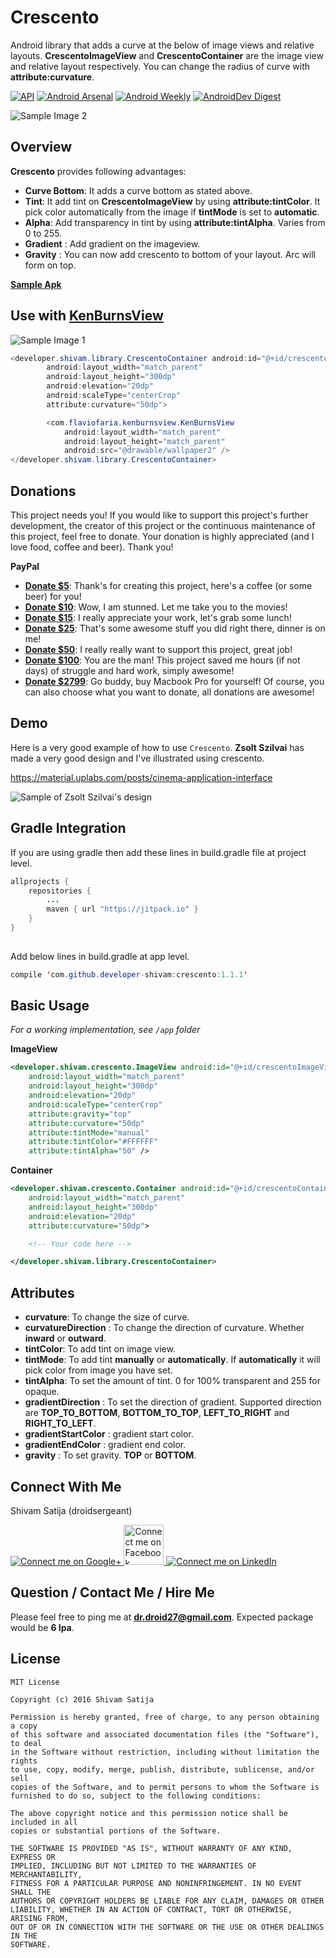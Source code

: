 Crescento
=========

Android library that adds a curve at the below of image views and relative layouts. **CrescentoImageView** and **CrescentoContainer** are the image view and relative layout respectively. You can change the radius of curve with **attribute:curvature**.	

[![API](https://img.shields.io/badge/API-11%2B-red.svg)](https://android-arsenal.com/api?level=11)
[![Android Arsenal](https://img.shields.io/badge/Android%20Arsenal-Crescento-green.svg?style=true)](https://android-arsenal.com/details/1/4684)
[![Android Weekly](https://img.shields.io/badge/Android%20Weekly-%23232-blue.svg)](http://androidweekly.net/issues/issue-232)
[![AndroidDev Digest](https://img.shields.io/badge/AndroidDev%20Digest-%23119-yellow.svg)](https://www.androiddevdigest.com/digest-119/)

![Sample Image 2][SampleOneNexus]

Overview
--------

**Crescento** provides following advantages:

* **Curve Bottom**: It adds a curve bottom as stated above. 
* **Tint**: It add tint on **CrescentoImageView** by using **attribute:tintColor**. It pick color automatically from the image if **tintMode** is set to **automatic**.
* **Alpha**: Add transparency in tint by using **attribute:tintAlpha**. Varies from 0 to 255.
* **Gradient** : Add gradient on the imageview.
* **Gravity** : You can now add crescento to bottom of your layout. Arc will form on top.

**[Sample Apk]** 

Use with **[KenBurnsView]**
---------------------------------------

![Sample Image 1][GifSample]

```java
<developer.shivam.library.CrescentoContainer android:id="@+id/crescentoContainer"
        android:layout_width="match_parent"
        android:layout_height="300dp"
        android:elevation="20dp"
        android:scaleType="centerCrop"
        attribute:curvature="50dp">

        <com.flaviofaria.kenburnsview.KenBurnsView
            android:layout_width="match_parent"
            android:layout_height="match_parent"
            android:src="@drawable/wallpaper2" />
</developer.shivam.library.CrescentoContainer>
```

Donations
---------

This project needs you! If you would like to support this project's further development, the creator of this project or the continuous maintenance of this project, feel free to donate. Your donation is highly appreciated (and I love food, coffee and beer). Thank you!

**PayPal**

* **[Donate $5]**: Thank's for creating this project, here's a coffee (or some beer) for you!
* **[Donate $10]**: Wow, I am stunned. Let me take you to the movies!
* **[Donate $15]**: I really appreciate your work, let's grab some lunch!
* **[Donate $25]**: That's some awesome stuff you did right there, dinner is on me!
* **[Donate $50]**: I really really want to support this project, great job!
* **[Donate $100]**: You are the man! This project saved me hours (if not days) of struggle and hard work, simply awesome!
* **[Donate $2799]**: Go buddy, buy Macbook Pro for yourself!
Of course, you can also choose what you want to donate, all donations are awesome!

Demo
----

Here is a very good example of how to use `Crescento`. **Zsolt Szilvai** has made a very good design and I've illustrated using crescento.

https://material.uplabs.com/posts/cinema-application-interface

![Sample of Zsolt Szilvai's design][SampleTwo]

Gradle Integration
------------------

If you are using gradle then add these lines in build.gradle file at project level.
```java
allprojects {
    repositories {
        ...
        maven { url "https://jitpack.io" }
    }
}
    
```

Add below lines in build.gradle at app level.
```java
compile 'com.github.developer-shivam:crescento:1.1.1'
```

Basic Usage
-----------

*For a working implementation, see `/app` folder*

**ImageView**

```xml
<developer.shivam.crescento.ImageView android:id="@+id/crescentoImageView"
    android:layout_width="match_parent"
    android:layout_height="300dp"
    android:elevation="20dp"
    android:scaleType="centerCrop"
    attribute:gravity="top"
    attribute:curvature="50dp"
    attribute:tintMode="manual"
    attribute:tintColor="#FFFFFF"
    attribute:tintAlpha="50" />
```

**Container**

```xml
<developer.shivam.crescento.Container android:id="@+id/crescentoContainer"
    android:layout_width="match_parent"
    android:layout_height="300dp"
    android:elevation="20dp"
    attribute:curvature="50dp">

    <!-- Your code here -->

</developer.shivam.library.CrescentoContainer>
```

Attributes
----------

* **curvature**: To change the size of curve.
* **curvatureDirection** : To change the direction of curvature. Whether **inward** or **outward**.
* **tintColor**: To add tint on image view.
* **tintMode**: To add tint **manually** or **automatically**. If **automatically** it will pick color from image you have set.
* **tintAlpha**: To set the amount of tint. 0 for 100% transparent and 255 for opaque.
* **gradientDirection** : To set the direction of gradient. Supported direction are **TOP_TO_BOTTOM**, **BOTTOM_TO_TOP**, **LEFT_TO_RIGHT** and **RIGHT_TO_LEFT**.
* **gradientStartColor** : gradient start color.
* **gradientEndColor** : gradient end color.
* **gravity** : To set gravity. **TOP** or **BOTTOM**.
 
Connect With Me
-----------

Shivam Satija (droidsergeant)

<a href="https://plus.google.com/108004024169425288075">
  <img alt="Connect me on Google+" src="/art/gplus.png" />
</a>
<a href="https://www.facebook.com/developerShivam">
  <img alt="Connect me on Facebook" src="/art/fb.png" width="64" height="64" />
</a>
<a href="https://in.linkedin.com/in/developershivam">
  <img alt="Connect me on LinkedIn" src="/art/linkedin.png" />
</a> 

Question / Contact Me / Hire Me
---------------------
Please feel free to ping me at **dr.droid27@gmail.com**. Expected package would be **6 lpa**.

License
-------

```
MIT License

Copyright (c) 2016 Shivam Satija

Permission is hereby granted, free of charge, to any person obtaining a copy
of this software and associated documentation files (the "Software"), to deal
in the Software without restriction, including without limitation the rights
to use, copy, modify, merge, publish, distribute, sublicense, and/or sell
copies of the Software, and to permit persons to whom the Software is
furnished to do so, subject to the following conditions:

The above copyright notice and this permission notice shall be included in all
copies or substantial portions of the Software.

THE SOFTWARE IS PROVIDED "AS IS", WITHOUT WARRANTY OF ANY KIND, EXPRESS OR
IMPLIED, INCLUDING BUT NOT LIMITED TO THE WARRANTIES OF MERCHANTABILITY,
FITNESS FOR A PARTICULAR PURPOSE AND NONINFRINGEMENT. IN NO EVENT SHALL THE
AUTHORS OR COPYRIGHT HOLDERS BE LIABLE FOR ANY CLAIM, DAMAGES OR OTHER
LIABILITY, WHETHER IN AN ACTION OF CONTRACT, TORT OR OTHERWISE, ARISING FROM,
OUT OF OR IN CONNECTION WITH THE SOFTWARE OR THE USE OR OTHER DEALINGS IN THE
SOFTWARE.
```

[Facebook]:             /art/fb.png
[Google+]:              /art/gplus.png
[LinkedIn]:             /art/linkedin.png
[SampleOne]:		 	/art/sample1_resize.png
[SampleTwo]:			/art/sample2.png
[SampleOneNexus]: 	 	/art/sample_image.jpg
[GifSample]:         	/art/sample2.gif
[GifSample2]:		 	/art/sample3.gif
[Donate $5]: 		https://www.paypal.me/developerShivam/5
[Donate $10]:  		https://www.paypal.me/developerShivam/10
[Donate $15]:  		https://www.paypal.me/developerShivam/15
[Donate $25]:  		https://www.paypal.me/developerShivam/25
[Donate $50]: 		https://www.paypal.me/developerShivam/50
[Donate $100]: 		https://www.paypal.me/developerShivam/100
[Donate $2799]: 	https://www.paypal.me/developerShivam/2799
[Sample Apk]:		https://github.com/developer-shivam/crescento/blob/master/demo.apk
[KenBurnsView]:		https://github.com/flavioarfaria/KenBurnsView